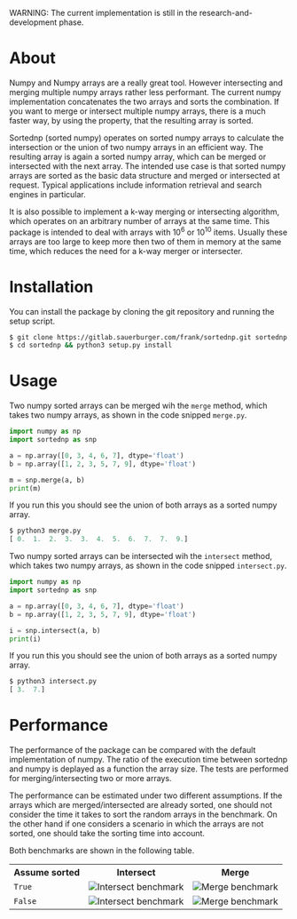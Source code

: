 WARNING: The current implementation is still in the research-and-development
phase.

# About
Numpy and Numpy arrays are a really great tool. However intersecting and
merging multiple numpy arrays rather less performant. The current numpy
implementation concatenates the two arrays and sorts the combination. If you
want to merge or intersect multiple numpy arrays, there is a much faster way,
by using the property, that the resulting array is sorted.

Sortednp (sorted numpy) operates on sorted numpy arrays to calculate the
intersection or the union of two numpy arrays in an efficient way. The
resulting array is again a sorted numpy array, which can be merged or
intersected with the next array. The intended use case is that sorted numpy
arrays are sorted as the basic data structure and merged or intersected at
request. Typical applications include information retrieval and search engines
in particular.

It is also possible to implement a k-way merging or intersecting algorithm,
which operates on an arbitrary number of arrays at the same time. This package
is intended to deal with arrays with $`10^6`$ or $`10^10`$ items. Usually these
arrays are too large to keep more then two of them in memory at the same
time, which reduces the need for a k-way merger or intersecter.

# Installation

You can install the package by cloning the git repository and running the
setup script.

<!-- console
$ git clone https://gitlab.sauerburger.com/frank/sortednp.git sortednp
$ cd sortednp && python3 setup.py install
-->

```bash
$ git clone https://gitlab.sauerburger.com/frank/sortednp.git sortednp
$ cd sortednp && python3 setup.py install
```

# Usage

Two numpy sorted arrays can be merged wih the `merge` method, which takes two
numpy arrays, as shown in the code snipped `merge.py`.

<!-- write merge.py -->
```python
import numpy as np
import sortednp as snp

a = np.array([0, 3, 4, 6, 7], dtype='float')
b = np.array([1, 2, 3, 5, 7, 9], dtype='float')

m = snp.merge(a, b)
print(m)
```

If you run this you should see the union of both arrays as a sorted numpy
array.
<!-- console_output -->
```python
$ python3 merge.py
[ 0.  1.  2.  3.  3.  4.  5.  6.  7.  7.  9.]
```

Two numpy sorted arrays can be intersected wih the `intersect` method, which takes two
numpy arrays, as shown in the code snipped `intersect.py`.

<!-- write intersect.py -->
```python
import numpy as np
import sortednp as snp

a = np.array([0, 3, 4, 6, 7], dtype='float')
b = np.array([1, 2, 3, 5, 7, 9], dtype='float')

i = snp.intersect(a, b)
print(i)
```

If you run this you should see the union of both arrays as a sorted numpy
array.
<!-- console_output -->
```python
$ python3 intersect.py
[ 3.  7.]
```

# Performance
The performance of the package can be compared with the default implementation
of numpy. The ratio of the execution time between sortednp and numpy is
deplayed as a function the array size. The tests are performed for
merging/intersecting two or more arrays.

The performance can be estimated under two different assumptions. If the arrays
which are merged/intersected are already sorted, one should not consider the
time it takes to sort the random arrays in the benchmark. On the other hand if
one considers a scenario in which the arrays are not sorted, one should take
the sorting time into account.

Both benchmarks are shown in the following table.

<table>
  <tr>
    <th>Assume sorted</th>
    <th>Intersect</th>
    <th>Merge</th>
  </tr>
  <tr>
    <td><code>True</code></td> 
    <td>
        <img alt="Intersect benchmark" src="https://gitlab.sauerburger.com/frank/sortednp/-/jobs/artifacts/master/raw/bm_intersect_assume_sorted.png?job=benchmark" />
    </td>
    <td>
        <img alt="Merge benchmark" src="https://gitlab.sauerburger.com/frank/sortednp/-/jobs/artifacts/master/raw/bm_merge_assume_sorted.png?job=benchmark" />
    </td>
  </tr>
  <tr>
    <td><code>False</code></td> 
    <td>
        <img alt="Intersect benchmark" src="https://gitlab.sauerburger.com/frank/sortednp/-/jobs/artifacts/master/raw/bm_intersect.png?job=benchmark" />
    </td>
    <td>
        <img alt="Merge benchmark" src="https://gitlab.sauerburger.com/frank/sortednp/-/jobs/artifacts/master/raw/bm_merge.png?job=benchmark" />
    </td>
  </tr>

